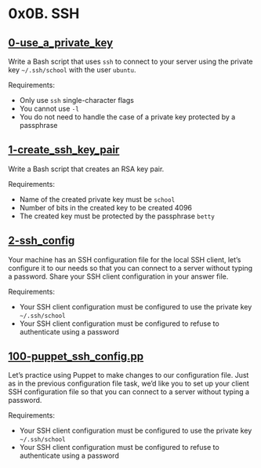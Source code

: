 # 0x0B. SSH

## [0-use_a_private_key](./0-use_a_private_key)
Write a Bash script that uses `ssh` to connect to your server using the private key `~/.ssh/school` with the user `ubuntu`.

Requirements:
- Only use `ssh` single-character flags
- You cannot use `-l`
- You do not need to handle the case of a private key protected by a passphrase

## [1-create_ssh_key_pair](./1-create_ssh_key_pair)
Write a Bash script that creates an RSA key pair.

Requirements:
- Name of the created private key must be `school`
- Number of bits in the created key to be created 4096
- The created key must be protected by the passphrase `betty`

## [2-ssh_config](./2-ssh_config)
Your machine has an SSH configuration file for the local SSH client, let’s configure it to our needs so that you can connect to a server without typing a password. Share your SSH client configuration in your answer file.

Requirements:
- Your SSH client configuration must be configured to use the private key `~/.ssh/school`
- Your SSH client configuration must be configured to refuse to authenticate using a password

## [100-puppet_ssh_config.pp](./100-puppet_ssh_config.pp)
Let’s practice using Puppet to make changes to our configuration file. Just as in the previous configuration file task, we’d like you to set up your client SSH configuration file so that you can connect to a server without typing a password.

Requirements:
- Your SSH client configuration must be configured to use the private key `~/.ssh/school`
- Your SSH client configuration must be configured to refuse to authenticate using a password
